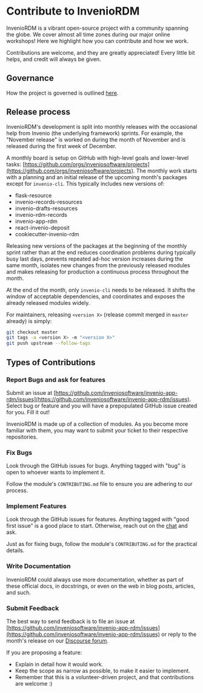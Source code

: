 # Contribute to InvenioRDM

InvenioRDM is a vibrant open-source project with a community spanning the globe.
We cover almost all time zones during our major online workshops! Here we highlight
how you can contribute and how we work.

Contributions are welcome, and they are greatly appreciated! Every
little bit helps, and credit will always be given.

## Governance

How the project is governed is outlined [here](https://invenio-software.org/governance/).

## Release process

InvenioRDM's development is split into monthly releases with the occasional
help from Invenio (the underlying framework) sprints. For example, the
"November release" is worked on during the month of November and is released
during the first week of December.

A monthly board is setup on GitHub with high-level goals and lower-level tasks:
[https://github.com/orgs/inveniosoftware/projects](https://github.com/orgs/inveniosoftware/projects).
The monthly work starts with a planning and an initial release of the upcoming month's packages
except for `invenio-cli`. This typically includes new versions of:

- flask-resource
- invenio-records-resources
- invenio-drafts-resources
- invenio-rdm-records
- invenio-app-rdm
- react-invenio-deposit
- cookiecutter-invenio-rdm

Releasing new versions of the packages at the beginning of the monthly sprint rather
than at the end reduces coordination problems during typically busy last days, prevents
repeated ad-hoc version increases during the same month, isolates new changes from
the previously released modules and makes releasing for production a continuous process
throughout the month.

At the end of the month, only `invenio-cli` needs to be released. It shifts the window
of acceptable dependencies, and coordinates and exposes the already released modules widely.

For maintainers, releasing `<version X>` (release commit merged in `master` already) is simply:

``` bash
git checkout master
git tags -a <version X> -m "<version X>"
git push upstream --follow-tags
```

## Types of Contributions

### Report Bugs and ask for features

Submit an issue at [https://github.com/inveniosoftware/invenio-app-rdm/issues](https://github.com/inveniosoftware/invenio-app-rdm/issues).
Select bug or feature and you will have a prepopulated GitHub issue created for you.
Fill it out!

InvenioRDM is made up of a collection of modules. As you become more familiar with them,
you may want to submit your ticket to their respective repositories.

### Fix Bugs

Look through the GitHub issues for bugs. Anything tagged with "bug"
is open to whoever wants to implement it.

Follow the module's `CONTRIBUTING.md` file to ensure you are adhering to our process.

### Implement Features

Look through the GitHub issues for features. Anything tagged with "good first issue"
is a good place to start. Otherwise, reach out on the [chat](https://discord.gg/8qatqBC) and ask.

Just as for fixing bugs, follow the module's `CONTRIBUTING.md` for the practical details.

### Write Documentation

InvenioRDM could always use more documentation, whether as part of these
official docs, in docstrings, or even on the web in blog posts,
articles, and such.

### Submit Feedback

The best way to send feedback is to file an issue at
[https://github.com/inveniosoftware/invenio-app-rdm/issues](https://github.com/inveniosoftware/invenio-app-rdm/issues)
or reply to the month's release on our [Discourse forum](https://invenio-talk.web.cern.ch/c/projects/invenio-rdm/).

If you are proposing a feature:

* Explain in detail how it would work.
* Keep the scope as narrow as possible, to make it easier to implement.
* Remember that this is a volunteer-driven project, and that contributions
  are welcome :)
